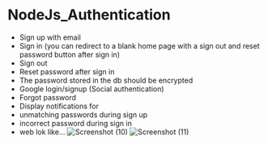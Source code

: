 # NodeJs_Authentication
- Sign up with email
- Sign in (you can redirect to a blank home page with a sign out and reset password button after sign in)
- Sign out
- Reset password after sign in
- The password stored in the db should be encrypted
- Google login/signup (Social authentication)
- Forgot password
- Display notifications for
- unmatching passwords during sign up
- incorrect password during sign in
- web lok like...
![Screenshot (10)](https://github.com/sdmohapatra7/NodeJs_Authentication/assets/121569281/4a3b07c1-e86a-4c30-a77b-bf9007e9eb7e)
![Screenshot (11)](https://github.com/sdmohapatra7/NodeJs_Authentication/assets/121569281/8db1996d-4b62-4d75-80f1-ac05a09ba812)


